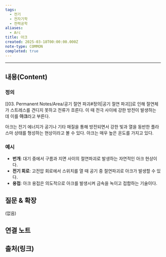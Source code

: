 ```yaml
---
tags:
  - 전기
  - 전자기학
  - 전력공학
aliases:
  - Arc
title: 아크
created: 2025-03-18T00:00:00.000Z
note-type: COMMON
completed: true
---
```


---

## 내용(Content)

### 정의

[[03. Permanent Notes/Area/공기 절연 파괴#정의|공기 절연 파괴]]로 인해 절연체가 스트레스를 견디지 못하고 전류가 흐른다. 이 때 전극 사이에 강한 방전이 발생하는 데 이를 **아크**라고 부른다. 

아크는 전기 에너지가 공기나 기타 매질을 통해 방전되면서 강한 빛과 열을 동반한 플라스마 상태를 형성하는 현상이라고 볼 수 있다. 아크는 매우 높은 온도를 가지고 있다.

### 예시

- **번개**: 대기 중에서 구름과 지면 사이의 절연파괴로 발생하는 자연적인 아크 현상이다.
- **전기 회로**: 고전압 회로에서 스위치를 열 때 공기 중 절연파괴로 아크가 발생할 수 있다.
- **용접**: 아크 용접은 의도적으로 아크를 발생시켜 금속을 녹이고 접합하는 기술이다.

## 질문 & 확장

(없음)

## 연결 노트

## 출처(링크)





